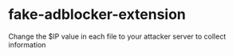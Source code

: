 # fake-adblocker-extension

Change the $IP value in each file to your attacker server to collect information
